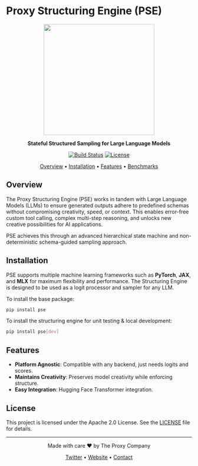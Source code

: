# Proxy Structuring Engine (PSE)

<p align="center">
  <img src="logo.png" alt="" height="300"/>
</p>

<p align="center">
  <strong>Stateful Structured Sampling for Large Language Models</strong>
</p>

<p align="center">
  <!-- Badges -->
  <a href="https://github.com/TheProxyCompany/proxy-structuring-engine/actions/workflows/python-app.yml"><img src="https://github.com/TheProxyCompany/proxy-structuring-engine/actions/workflows/python-app.yml/badge.svg" alt="Build Status"></a>
  <a href="https://github.com/TheProxyCompany/proxy-structuring-engine/blob/main/LICENSE"><img src="https://img.shields.io/badge/license-Apache%202.0-blue.svg" alt="License"></a>
</p>

<p align="center">
  <a href="#overview">Overview</a> •
  <a href="#installation">Installation</a> •
  <a href="#features">Features</a> •
  <a href="#benchmarks">Benchmarks</a>
</p>

## Overview

The Proxy Structuring Engine (PSE) works in tandem with Large Language Models (LLMs) to ensure generated outputs adhere to predefined schemas without compromising creativity, speed, or context. This enables error-free custom tool calling, complex multi-step reasoning, and unlocks new creative possibilities for AI applications.

PSE achieves this through an advanced hierarchical state machine and non-deterministic schema-guided sampling approach.

## Installation

PSE supports multiple machine learning frameworks such as **PyTorch**, **JAX**, and **MLX** for maximum flexibility and performance.
The Structuring Engine is designed to be used as a logit processor and sampler for any LLM.

To install the base package:

```bash
pip install pse
```

To install the structuring engine for unit testing & local development:
```bash
pip install pse[dev]
```

## Features

- **Platform Agnostic**: Compatible with any backend, just needs logits and scores.
- **Maintains Creativity**: Preserves model creativity while enforcing structure.
- **Easy Integration**: Hugging Face Transformer integration.

## License

This project is licensed under the Apache 2.0 License. See the [LICENSE](LICENSE) file for details.

---

<p align="center">
  Made with care ❤️ by The Proxy Company
</p>

<p align="center">
  <a href="https://x.com/TheProxyCompany">Twitter</a> •
  <a href="https://www.theproxycompany.com">Website</a> •
  <a href="mailto:contact@theproxycompany.com">Contact</a>
</p>
